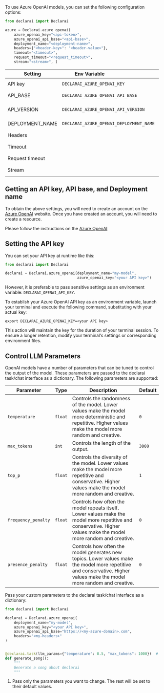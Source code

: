 To use Azure OpenAI models, you can set the following configuration options:

```py
from declarai import Declarai

azure = Declarai.azure_openai(
    azure_openai_key="<api-token>",
    azure_openai_api_base="<api-base>",
    deployment_name="<deployment-name>",
    headers={"<header-key>": "<header-value>"},
    timeout="<timeout>",
    request_timeout="<request_timeout>",
    stream="<stream>", )
```

| Setting         | <div style="width:180px">Env Variable</div> | <div style="width:280px">Runtime Variable</div>                     | Required? |
|-----------------|---------------------------------------------|---------------------------------------------------------------------|:---------:|
| API key         | `DECLARAI_AZURE_OPENAI_KEY`                 | `Declarai.azure_openai(... azure_openai_key=<api-token>)`           |     ✅     |
| API_BASE        | `DECLARAI_AZURE_OPENAI_API_BASE`            | `Declarai.azure_openai(... azure_openai_api_base=<api-base>)`       |     ✅     |
| API_VERSION     | `DECLARAI_AZURE_OPENAI_API_VERSION`         | `Declarai.azure_openai(... azure_openai_api_version=<api-version>)` |           |
| DEPLOYMENT_NAME | `DECLARAI_AZURE_OPENAI_DEPLOYMENT_NAME`     | `Declarai.azure_openai(... deployment_name=<deployment-name>)`      |     ✅     |
| Headers         |                                             | `Declarai.azure_openai(... headers=<headers>)`                      |           |
| Timeout         |                                             | `Declarai.azure_openai(... timeout=<timeout>)`                      |           |
| Request timeout |                                             | `Declarai.azure_openai(... request_timeout=<request_timeout>)`      |           |
| Stream          |                                             | `Declarai.azure_openai(... stream=<stream>)`                        |           |

## Getting an API key, API base, and Deployment name

To obtain the above settings, you will need to create an account on
the [Azure OpenAI](https://azure.microsoft.com/en-us/services/cognitive-services/)
website. Once you have created an account, you will need to create a resource.

Please follow the instructions on
the [Azure OpenAI](https://learn.microsoft.com/en-us/azure/ai-services/openai/quickstart?tabs=command-line&pivots=programming-language-python)

## Setting the API key

You can set your API key at runtime like this:

```python
from declarai import Declarai

declarai = Declarai.azure_openai(deployment_name="my-model",
                                 azure_openai_key="<your API key>")
```

However, it is preferable to pass sensitive settings as an environment variable: `DECLARAI_OPENAI_API_KEY`.

To establish your Azure OpenAI API key as an environment variable, launch your terminal and execute the following
command,
substituting <your API key> with your actual key:

```shell
export DECLARAI_AZURE_OPENAI_KEY=<your API key>
```

This action will maintain the key for the duration of your terminal session. To ensure a longer retention, modify your
terminal's settings or corresponding environment files.

## Control LLM Parameters

OpenAI models have a number of parameters that can be tuned to control the output of the model. These parameters are
passed to the declarai task/chat interface as a dictionary. The following parameters are supported:

| Parameter           | Type    | Description                                                                                                                                                             | Default |
|---------------------|---------|-------------------------------------------------------------------------------------------------------------------------------------------------------------------------|---------|
| `temperature`       | `float` | Controls the randomness of the model. Lower values make the model more deterministic and repetitive. Higher values make the model more random and creative.             | `0`     |
| `max_tokens`        | `int`   | Controls the length of the output.                                                                                                                                      | `3000`  |
| `top_p`             | `float` | Controls the diversity of the model. Lower values make the model more repetitive and conservative. Higher values make the model more random and creative.               | `1`     |
| `frequency_penalty` | `float` | Controls how often the model repeats itself. Lower values make the model more repetitive and conservative. Higher values make the model more random and creative.       | `0`     |
| `presence_penalty`  | `float` | Controls how often the model generates new topics. Lower values make the model more repetitive and conservative. Higher values make the model more random and creative. | `0`     |

Pass your custom parameters to the declarai task/chat interface as a dictionary:

```python
from declarai import Declarai

declarai = Declarai.azure_openai(
    deployment_name="my-model",
    azure_openai_key="<your API key>",
    azure_openai_api_base="https://<my-azure-domain>.com",
    headers="<my-headers>"
)


@declarai.task(llm_params={"temperature": 0.5, "max_tokens": 1000})  # (1)!
def generate_song():
    """
    Generate a song about declarai
    """

```

1. Pass only the parameters you want to change. The rest will be set to their default values.
